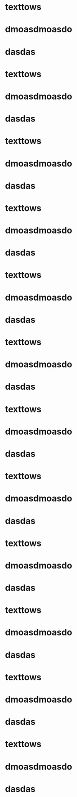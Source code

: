 # texttows
# dmoasdmoasdo
# dasdas



# texttows
# dmoasdmoasdo
# dasdas

# texttows
# dmoasdmoasdo
# dasdas



# texttows
# dmoasdmoasdo
# dasdas

# texttows
# dmoasdmoasdo
# dasdas



# texttows
# dmoasdmoasdo
# dasdas

# texttows
# dmoasdmoasdo
# dasdas



# texttows
# dmoasdmoasdo
# dasdas

# texttows
# dmoasdmoasdo
# dasdas



# texttows
# dmoasdmoasdo
# dasdas

# texttows
# dmoasdmoasdo
# dasdas



# texttows
# dmoasdmoasdo
# dasdas
